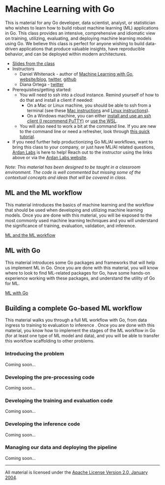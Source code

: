 # Machine Learning with Go

This is material for any Go developer, data scientist, analyst, or statistician who wishes to learn how to build robust machine learning (ML) applications in Go. This class provides an intensive, comprehensive and idiomatic view on training, utilizing, evaluating, and deploying machine learning models using Go. We believe this class is perfect for anyone wishing to build data-driven applications that produce valuable insights, have reproducible behavior, and can be deployed within modern architectures.

- [Slides from the class](https://docs.google.com/presentation/d/1BMRPCNPptXsLxw40-1c7HG2UEXOK-sBp8OfloJrCv6I/edit?usp=sharing)
- Instructors 
  - Daniel Whitenack - author of [Machine Learning with Go](https://www.packtpub.com/big-data-and-business-intelligence/machine-learning-go), [website/blog](http://www.datadan.io/), [twitter](https://twitter.com/dwhitena), [github](https://github.com/dwhitena)
  - Diana Ortega - [twitter](https://twitter.com/dicaormu)
- Prerequisties/getting started:
  - You will need to ssh into a cloud instance. Remind yourself of how to do that and install a client if needed:
    - On a Mac or Linux machine, you should be able to ssh from a terminal (see these [Mac instructions](http://accc.uic.edu/answer/how-do-i-use-ssh-and-sftp-mac-os-x) and [Linux instructions](https://www.digitalocean.com/community/tutorials/how-to-use-ssh-to-connect-to-a-remote-server-in-ubuntu)).
    - On a Windows machine, you can either [install and use an ssh client (I recommend PuTTY)](https://www.putty.org/) or [use the WSL](https://docs.microsoft.com/en-us/windows/wsl/install-win10).
  - You will also need to work a bit at the command line. If you are new to the command line or need a refresher, look through [this quick tutorial](https://lifehacker.com/5633909/who-needs-a-mouse-learn-to-use-the-command-line-for-almost-anything).
- If you need further help productionizing Go ML/AI workflows, want to bring this class to your company, or just have ML/AI related questions, [Ardan Labs](https://www.ardanlabs.com/) is here to help! Reach out to the instructor using the links above or via the [Ardan Labs website](https://www.ardanlabs.com/). 

*Note: This material has been designed to be taught in a classroom environment. The code is well commented but missing some of the contextual concepts and ideas that will be covered in class.*

## ML and the ML workflow

This material introduces the basics of machine learning and the workflow that should be used when developing and utilizing machine learning models. Once you are done with this material, you will be exposed to the most commonly used machine learning techniques and you will understand the significance of training, evaluation, validation, and inference. 

[ML and the ML workflow](ml_workflow)

## ML with Go

This material introduces some Go packages and frameworks that will help us implement ML in Go. Once you are done with this material, you will know where to look to find ML-related packages for Go, have some hands-on experience working with these packages, and understand the utility of Go for ML.

[ML with Go](ml_with_go)

## Building a complete Go-based ML workflow

This material walks you through a full ML workflow with Go, from data ingress to training to evaluation to inference . Once you are done with this material, you know how to implement the stages of the ML workflow in Go (for at least one type of ML model and data), and you will be able to transfer this workflow scaffolding to other problems.

### Introducing the problem

Coming soon...

### Developing the pre-processing code

Coming soon...

### Developing the training and evaluation code

Coming soon...

### Developing the inference code

Coming soon...

### Managing our data and deploying the pipeline

Coming soon...

___
All material is licensed under the [Apache License Version 2.0, January 2004](http://www.apache.org/licenses/LICENSE-2.0).
